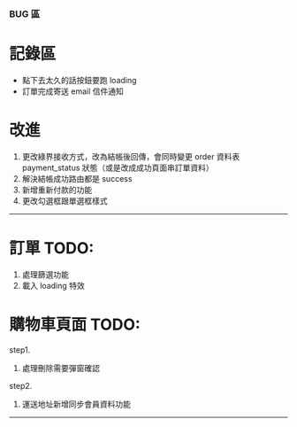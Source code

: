 ### BUG 區

# 記錄區

- 點下去太久的話按鈕要跑 loading
- 訂單完成寄送 email 信件通知

# 改進

1. 更改綠界接收方式，改為結帳後回傳，會同時變更 order 資料表 payment_status 狀態（或是改成成功頁面串訂單資料）
2. 解決結帳成功路由都是 success
3. 新增重新付款的功能
4. 更改勾選框跟單選框樣式

---

# 訂單 TODO:

1. 處理篩選功能
2. 載入 loading 特效

# 購物車頁面 TODO:

step1.

1. 處理刪除需要彈窗確認

step2.

1. 運送地址新增同步會員資料功能

---
